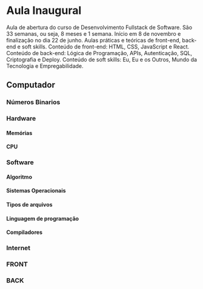  # Aula Inaugural  
  Aula de abertura do curso de Desenvolvimento Fullstack de Software.
  São 33 semanas, ou seja, 8 meses e 1 semana. Início em 8 de novembro e finalização no dia 22 de junho.
  Aulas práticas e teóricas de front-end, back-end e soft skills.
  Conteúdo de front-end: HTML, CSS, JavaScript e React.
  Conteúdo de back-end: Lógica de Programação, APIs, Autenticação, SQL, Criptografia e Deploy. 
  Conteúdo de soft skills: Eu, Eu e os Outros, Mundo da Tecnologia e Empregabilidade.
  
  ## Computador 
  
  ### Números Binarios
  
  ### Hardware 


#### Memórias

#### CPU

### Software

#### Algoritmo

#### Sistemas Operacionais

#### Tipos de arquivos

#### Linguagem de programação

#### Compiladores

### Internet

### FRONT 

### BACK
